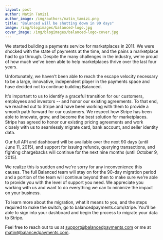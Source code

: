 ```yaml
---
layout: post
author: Matin Tamizi
author_image: /img/authors/matin_tamizi.png
title: "Balanced will be shutting down in 90 days"
image: /img/blogimages/balanced-logo.jpg
cover_image: /img/blogimages/balanced-logo-cover.jpg
---
```



We started building a payments service for marketplaces in 2011. We were shocked with the state of payments at the time, and the pains a marketplace had to go through. Despite the many challenges in the industry, we're proud of how much we've been able to help marketplaces thrive over the last four years.

Unfortunately, we haven't been able to reach the escape velocity necessary to be a large, innovative, independent player in the payments space and have decided not to continue building Balanced.

It's important to us to identify a graceful transition for our customers, employees and investors -- and honor our existing agreements. To that end, we reached out to Stripe and have been working with them to provide a smooth path forward for our customers. We respect how Stripe has been able to innovate, grow, and become the best solution for marketplaces. Stripe has agreed to honor our existing pricing agreements and work closely with us to seamlessly migrate card, bank account, and seller identity data.

Our full API and dashboard will be available over the next 90 days (until June 11, 2015), and support for issuing refunds, querying transactions, and fighting chargebacks will continue for the next nine months (until October 9, 2015).

We realize this is sudden and we're sorry for any inconvenience this causes. The full Balanced team will stay on for the 90-day migration period and a portion of the team will continue beyond then to make sure we're able to provide you with the level of support you need. We appreciate you working with us and want to do everything we can to minimize the impact on your business.

To learn more about the migration, what it means to you, and the steps required to make the switch, go to balancedpayments.com/stripe. You'll be able to sign into your dashboard and begin the process to migrate your data to Stripe.

Feel free to reach out to us at
[support@balancedpayments.com](mailto:support@balancedpayments.com) or me at
[matin@balancedpayments.com](mailto:matin@balancedpayments.com).
